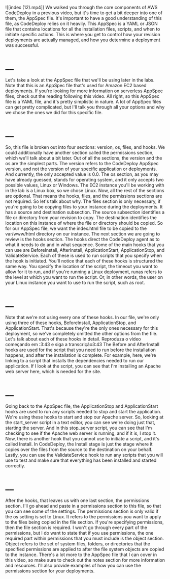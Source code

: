 ![[index (12).mp4]]
We walked you through the core components of AWS CodeDeploy in a previous video, but it's time to get a bit deeper into one of them, the AppSpec file. It's important to have a good understanding of this file, as CodeDeploy relies on it heavily. This AppSpec is a YAML or JSON file that contains locations for all the installation files, scripts, and when to initiate specific actions. This is where you get to control how your revision deployments are actually managed, and how you determine a deployment was successful.
# __
Let's take a look at the AppSpec file that we'll be using later in the labs. Note that this is an AppSpec file that's used for Amazon EC2 based deployments. If you're looking for more information on serverless AppSpec files, check out the reading following this video. All right, so this AppSpec file is a YAML file, and it's pretty simplistic in nature. A lot of AppSpec files can get pretty complicated, but I'll talk you through all your options and why we chose the ones we did for this specific file.
# __
So, this file is broken out into four sections: version, os, files, and hooks. We could additionally have another section called the permissions section, which we'll talk about a bit later. Out of all the sections, the version and the os are the simplest parts. The version refers to the CodeDeploy AppSpec version, and not the version of your specific application or deployments. And currently, the only accepted value is 0.0. The os section, as you may have already guessed, stands for operating system, and it only accepts two possible values, Linux or Windows. The EC2 instance you'll be working with in the lab is a Linux box, so we chose Linux. Now, all the rest of the sections are optional. That means the hooks, files, and the permissions sections are not required. So let's talk about why. The files section is only necessary, if you're going to be copying files to your instance during the deployments. It has a source and destination subsection. The source subsection identifies a file or directory from your revision to copy. The destination identifies the location on this instance of where the file or directory should be copied. So for our AppSpec file, we want the index.html file to be copied to the var/www/html directory on our instance. The next section we are going to review is the hooks section. The hooks direct the CodeDeploy agent as to what it needs to do and in what sequence. Some of the main hooks that you can use are BeforeInstall, AfterInstall, ApplicationStart, ApplicationStop, and ValidateService. Each of these is used to run scripts that you specify when the hook is initiated. You'll notice that each of these hooks is structured the same way. You specify the location of the script, the timeout you want to allow for it to run, and if you're running a Linux deployment, runas refers to the level at which you want to run the script. Or, in other words, the user on your Linux instance you want to use to run the script, such as root.
# __
Note that we're not using every one of these hooks. In our file, we're only using three of these hooks, BeforeInstall, ApplicationStop, and ApplicationStart. That's because they're the only ones necessary for this deployment, so we've completely omitted the other options from the file. Let's talk about each of these hooks in detail.
Reproduza o vídeo começando em :3:43 e siga a transcrição3:43
The Before and AfterInstall hooks are used for the script that you need to run before the installation happens, and after the installation is complete. For example, here, we're linking to a script that installs the dependencies needed to run our application. If I look at the script, you can see that I'm installing an Apache web server here, which is needed for the site.
# __
Going back to the AppSpec file, the ApplicationStop and ApplicationStart hooks are used to run any scripts needed to stop and start the application. We're using these hooks to start and stop our Apache server. So, looking at the start_server script in a text editor, you can see we're doing just that, starting the server. And in this stop_server script, you can see that I'm checking to see if the Apache web server is running, and if it is, I stop it. Now, there is another hook that you cannot use to initiate a script, and it's called Install. In CodeDeploy, the Install stage is just the stage where it copies over the files from the source to the destination on your behalf. Lastly, you can use the ValidateService hook to run any scripts that you will use to test and make sure that everything has been installed and started correctly.
# __
After the hooks, that leaves us with one last section, the permissions section. I'll go ahead and paste in a permissions section to this file, so that you can see some of the settings. The permissions section is only valid if the os setting is set to Linux. It refers to the permissions you want to apply to the files being copied in the file section. If you're specifying permissions, then the file section is required. I won't go through every part of the permissions, but I do want to state that if you use permissions, the one required part within permissions that you must include is the object section. Object refers to the set of system files, folders, or directories that the specified permissions are applied to after the file system objects are copied to the instance. There's a lot more to the AppSpec file that I can cover in this video, so make sure to check out the notes section for more information and resources. I'll also provide examples of how you can use the permissions section for your deployments.